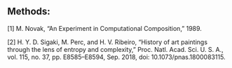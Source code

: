 ## Methods:

[1] M. Novak, “An Experiment in Computational Composition,” 1989.

[2] H. Y. D. Sigaki, M. Perc, and H. V. Ribeiro, “History of art paintings through the lens of entropy and complexity,” Proc. Natl. Acad. Sci. U. S. A., vol. 115, no. 37, pp. E8585–E8594, Sep. 2018, doi: 10.1073/pnas.1800083115.
